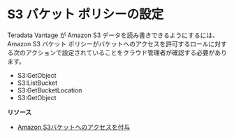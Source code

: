 S3 バケット ポリシーの設定
==========================

Teradata Vantage が Amazon S3 データを読み書きできるようにするには、Amazon S3 バケット ポリシーがバケットへのアクセスを許可するロールに対する次のアクションで設定されていることをクラウド管理者が確認する必要があります。

-   S3:GetObject
-   S3:ListBucket
-   S3:GetBucketLocation
-   S3:GetObject

**リソース**

-   [Amazon S3バケットへのアクセスを付与](https://docs.teradata.com/search/all?query=Access+to+Your+Amazon+S3+Bucket&content-lang=en-US)
